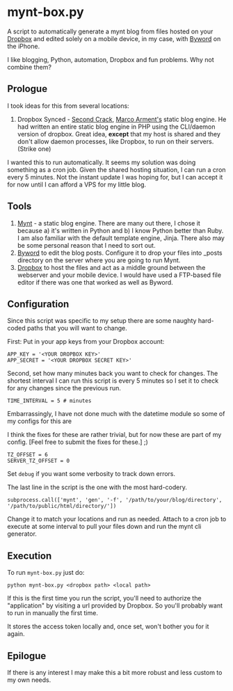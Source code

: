 # mynt-box.py #

A script to automatically generate a mynt blog from files hosted on your [Dropbox](http://dropbox.com) and edited solely on a mobile device, in my case, with [Byword](http://bywordapp.com/) on the iPhone.

I like blogging, Python, automation, Dropbox and fun problems. Why not combine them?

## Prologue ##

I took ideas for this from several locations:

1. Dropbox Synced - [Second Crack](https://github.com/marcoarment/secondcrack), [Marco Arment's](http://marco.org) static blog engine.  He had written an entire static blog engine in PHP using the CLI/daemon version of dropbox.  Great idea, __except__ that my host is shared and they don't allow daemon processes, like Dropbox, to run on their servers. (Strike one)

I wanted this to run automatically. It seems my solution was doing something as a cron job. Given the shared hosting situation, I can run a cron every 5 minutes. Not the instant update I was hoping for, but I can accept it for now until I can afford a VPS for my little blog.

## Tools ##

1. [Mynt](http://mynt.mirroredwhite.com/) - a static blog engine. There are many out there, I chose it because a) it's written in Python and b) I know Python better than Ruby. I am also familiar with the default template engine, Jinja. There also may be 
some personal reason that I need to sort out.
1. [Byword](http://bywordapp.com/) to edit the blog posts. Configure it to drop your files into _posts directory on the server where you are going to run Mynt.
1. [Dropbox](http://dropbox.com) to host the files and act as a middle ground between the webserver and your mobile device.  I would have used a FTP-based file editor if there was one that worked as well as Byword. 

## Configuration ##

Since this script was specific to my setup there are some naughty hard-coded paths that you will want to change.  

First: Put in your app keys from your Dropbox account:

    APP_KEY = '<YOUR DROPBOX KEY>'
    APP_SECRET = '<YOUR DROPBOX SECRET KEY>'
    
Second, set how many minutes back you want to check for changes. The shortest interval I can run this script is every 5 minutes so I set it to check for any changes since the previous run.
     
    TIME_INTERVAL = 5 # minutes
    
Embarrassingly, I have not done much with the datetime module so some of my configs for this are 

I think the fixes for these are rather trivial, but for now these are part of my config. \[Feel free to submit the fixes for these.\] ;)

    TZ_OFFSET = 6 
    SERVER_TZ_OFFSET = 0

Set `debug` if you want some verbosity to track down errors.

The last line in the script is the one with the most hard-codery.  

    subprocess.call(['mynt', 'gen', '-f', '/path/to/your/blog/directory', '/path/to/public/html/directory/'])
    
Change it to match your locations and run as needed. Attach to a cron job to execute at some interval to pull your files down and run the mynt cli generator.  

## Execution ##

To run `mynt-box.py` just do:
    
    python mynt-box.py <dropbox path> <local path>
    
If this is the first time you run the script, you'll need to authorize the
"application" by visiting a url provided by Dropbox.  So you'll probably want to run in manually the first time.  

It stores the access token locally and, once set, won't bother you for it again.

## Epilogue ##

If there is any interest I may make this a bit more robust and less custom to my own needs.